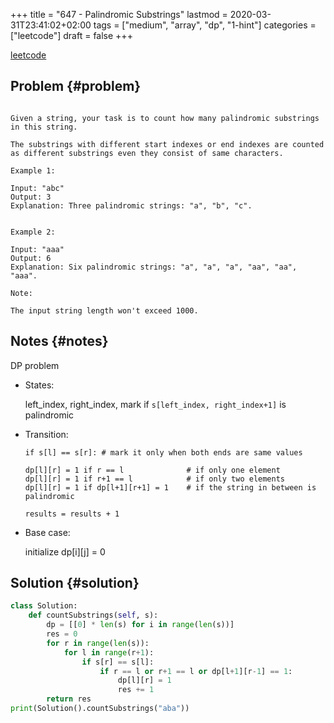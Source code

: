 +++
title = "647 - Palindromic Substrings"
lastmod = 2020-03-31T23:41:02+02:00
tags = ["medium", "array", "dp", "1-hint"]
categories = ["leetcode"]
draft = false
+++

[leetcode](https://leetcode.com/problems/palindromic-substrings/)


## Problem {#problem}

```text

Given a string, your task is to count how many palindromic substrings in this string.

The substrings with different start indexes or end indexes are counted as different substrings even they consist of same characters.

Example 1:

Input: "abc"
Output: 3
Explanation: Three palindromic strings: "a", "b", "c".


Example 2:

Input: "aaa"
Output: 6
Explanation: Six palindromic strings: "a", "a", "a", "aa", "aa", "aaa".

Note:

The input string length won't exceed 1000.
```


## Notes {#notes}

DP problem

-   States:

    left\_index, right\_index, mark if `s[left_index, right_index+1]` is palindromic

-   Transition:

    ```text
    if s[l] == s[r]: # mark it only when both ends are same values

    dp[l][r] = 1 if r == l              # if only one element
    dp[l][r] = 1 if r+1 == l            # if only two elements
    dp[l][r] = 1 if dp[l+1][r+1] = 1    # if the string in between is palindromic

    results = results + 1
    ```

-   Base case:

    initialize dp[i][j] = 0


## Solution {#solution}

```python
class Solution:
    def countSubstrings(self, s):
        dp = [[0] * len(s) for i in range(len(s))]
        res = 0
        for r in range(len(s)):
            for l in range(r+1):
                if s[r] == s[l]:
                    if r == l or r+1 == l or dp[l+1][r-1] == 1:
                        dp[l][r] = 1
                        res += 1
        return res
print(Solution().countSubstrings("aba"))
```

